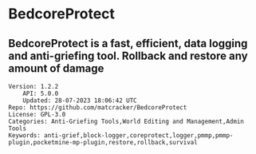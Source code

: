 # BedcoreProtect
## BedcoreProtect is a fast, efficient, data logging and anti-griefing tool. Rollback and restore any amount of damage
```properties
Version: 1.2.2
    API: 5.0.0
    Updated: 28-07-2023 18:06:42 UTC
Repo: https://github.com/matcracker/BedcoreProtect
License: GPL-3.0
Categories: Anti-Griefing Tools,World Editing and Management,Admin Tools
Keywords: anti-grief,block-logger,coreprotect,logger,pmmp,pmmp-plugin,pocketmine-mp-plugin,restore,rollback,survival
```